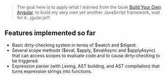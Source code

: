 > The goal here is to apply what I learned from the book [Build Your Own Angular](https://teropa.info/build-your-own-angular/), to build my very own yet another JavaScript framework, wait for it...jgular.js!!!

Features implemented so far
---
- Basic dirty-checking system in terms of $watch and $digest.
- Several scope methods ($eval, $apply, $evalAsync and $applyAsync) that can access scopes to evaluate code and to cause dirty-checking to be triggered.
- Expression parser (with Lexing, AST building, and AST compilation) that turns expression strings into functions.